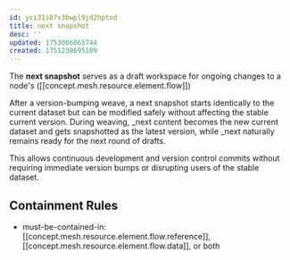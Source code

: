 ```yaml
---
id: yci31i07s3bwpl9jd2hptod
title: next snapshot
desc: ''
updated: 1753066865744
created: 1751238695109
---
```


The **next snapshot** serves as a draft workspace for ongoing changes to a node's  ([[concept.mesh.resource.element.flow]])

After a version-bumping weave, a next snapshot starts identically to the current dataset but can be modified safely without affecting the stable current version. During weaving, _next content becomes the new current dataset and gets snapshotted as the latest version, while _next naturally remains ready for the next round of drafts.

This allows continuous development and version control commits without requiring immediate version bumps or disrupting users of the stable dataset.


## Containment Rules

- must-be-contained-in: [[concept.mesh.resource.element.flow.reference]], [[concept.mesh.resource.element.flow.data]], or both
